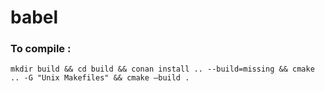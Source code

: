 # babel

### To compile :
`mkdir build && cd build && conan install .. --build=missing && cmake .. -G "Unix Makefiles" && cmake –build . `